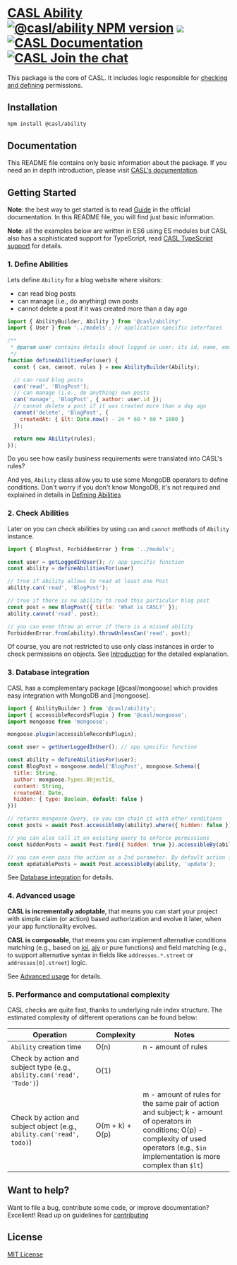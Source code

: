 # [CASL Ability](https://stalniy.github.io/casl/) [![@casl/ability NPM version](https://badge.fury.io/js/%40casl%2Fability.svg)](https://badge.fury.io/js/%40casl%2Fability)  [![](https://img.shields.io/npm/dm/%40casl%2Fability.svg)](https://www.npmjs.com/package/%40casl%2Fability) [![CASL Documentation](https://img.shields.io/badge/documentation-available-brightgreen.svg)](https://stalniy.github.io/casl/) [![CASL Join the chat](https://badges.gitter.im/Join%20Chat.svg)](https://gitter.im/stalniy-casl/casl)

This package is the core of CASL. It includes logic responsible for [checking and defining][intro] permissions.

## Installation

```sh
npm install @casl/ability
```

## Documentation

This README file contains only basic information about the package. If you need an in depth introduction, please visit [CASL's documentation](https://casl.js.org/).

## Getting Started

**Note**: the best way to get started is to read [Guide][intro] in the official documentation. In this README file, you will find just basic information.

**Note**: all the examples below are written in ES6 using ES modules but CASL also has a sophisticated support for TypeScript, read [CASL TypeScript support][typescript-support] for details.

### 1. Define Abilities

Lets define `Ability` for a blog website where visitors:
* can read blog posts
* can manage (i.e., do anything) own posts
* cannot delete a post if it was created more than a day ago

```js
import { AbilityBuilder, Ability } from '@casl/ability'
import { User } from '../models'; // application specific interfaces

/**
 * @param user contains details about logged in user: its id, name, email, etc
 */
function defineAbilitiesFor(user) {
  const { can, cannot, rules } = new AbilityBuilder(Ability);

  // can read blog posts
  can('read', 'BlogPost');
  // can manage (i.e., do anything) own posts
  can('manage', 'BlogPost', { author: user.id });
  // cannot delete a post if it was created more than a day ago
  cannot('delete', 'BlogPost', {
    createdAt: { $lt: Date.now() - 24 * 60 * 60 * 1000 }
  });

  return new Ability(rules);
});
```

Do you see how easily business requirements were translated into CASL's rules?

And yes, `Ability` class allow you to use some MongoDB operators to define conditions. Don't worry if you don't know MongoDB, it's not required and explained in details in [Defining Abilities][define-abilities]

### 2. Check Abilities

Later on you can check abilities by using `can` and `cannot` methods of `Ability` instance.

```js
import { BlogPost, ForbiddenError } from '../models';

const user = getLoggedInUser(); // app specific function
const ability = defineAbilitiesFor(user)

// true if ability allows to read at least one Post
ability.can('read', 'BlogPost');

// true if there is no ability to read this particular blog post
const post = new BlogPost({ title: 'What is CASL?' });
ability.cannot('read', post);

// you can even throw an error if there is a missed ability
ForbiddenError.from(ability).throwUnlessCan('read', post);
```

Of course, you are not restricted to use only class instances in order to check permissions on objects. See [Introduction][intro] for the detailed explanation.

### 3. Database integration

CASL has a complementary package [@casl/mongoose] which provides easy integration with MongoDB and [mongoose].

```js
import { AbilityBuilder } from '@casl/ability';
import { accessibleRecordsPlugin } from '@casl/mongoose';
import mongoose from 'mongoose';

mongoose.plugin(accessibleRecordsPlugin);

const user = getUserLoggedInUser(); // app specific function

const ability = defineAbilitiesFor(user);
const BlogPost = mongoose.model('BlogPost', mongoose.Schema({
  title: String,
  author: mongoose.Types.ObjectId,
  content: String,
  createdAt: Date,
  hidden: { type: Boolean, default: false }
}))

// returns mongoose Query, so you can chain it with other conditions
const posts = await Post.accessibleBy(ability).where({ hidden: false });

// you can also call it on existing query to enforce permissions
const hiddenPosts = await Post.find({ hidden: true }).accessibleBy(ability);

// you can even pass the action as a 2nd parameter. By default action is "read"
const updatablePosts = await Post.accessibleBy(ability, 'update');
```

See [Database integration][database-integration] for details.

### 4. Advanced usage

**CASL is incrementally adoptable**, that means you can start your project with simple claim (or action) based authorization and evolve it later, when your app functionality evolves.

**CASL is composable**, that means you can implement alternative conditions matching (e.g., based on [joi], [ajv] or pure functions) and field matching (e.g., to support alternative syntax in fields like `addresses.*.street` or `addresses[0].street`) logic.

See [Advanced usage][advanced-usage] for details.

[joi]: https://www.npmjs.com/package/@hapi/joi
[ajv]: https://www.npmjs.com/package/ajv

### 5. Performance and computational complexity

CASL checks are quite fast, thanks to underlying rule index structure. The estimated complexity of different operations can be found below:

| Operation                        | Complexity | Notes         |
|----------------------------------|------------|---------------|
| `Ability` creation time          | O(n)       | n - amount of rules |
| Check by action and subject type (e.g., `ability.can('read', 'Todo')`) | O(1) | |
| Check by action and subject object (e.g., `ability.can('read', todo)`) | O(m + k) + O(p) | m - amount of rules for the same pair of action and subject; k - amount of operators in conditions; O(p) - complexity of used operators (e.g., `$in` implementation is more complex than `$lt`) |

## Want to help?

Want to file a bug, contribute some code, or improve documentation? Excellent! Read up on guidelines for [contributing]

## License

[MIT License](http://www.opensource.org/licenses/MIT)

[contributing]: https://github.com/stalniy/casl/blob/master/CONTRIBUTING.md
[define-abilities]: https://stalniy.github.io/casl/en/guide/define-rules
[intro]: https://stalniy.github.io/casl/en/guide/intro
[database-integration]: https://stalniy.github.io/casl/en/package/casl-mongoose
[advanced-usage]: https://stalniy.github.io/casl/en/advanced/customize-ability
[typescript-support]: https://stalniy.github.io/casl/en/advanced/typescript
